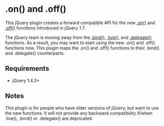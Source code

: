 .on() and .off()
================

This jQuery plugin creates a forward compatible API for the new [.on()](http://api.jquery.com/on/) and
[.off()](http://api.jquery.com/off/) functions introduced in jQuery 1.7.

The jQuery team is moving away from the [.bind()](http://api.jquery.com/bind/), [.live()](http://api.jquery.com/live/),
and [.delegate()](http://api.jquery.com/delegate/) functions. As a result, you may want to start using the new .on() and
.off() functions now. This plugin maps the .on() and .off() functions to their .bind() and .delegate() counterparts.


Requirements
------------

* jQuery 1.4.3+


Notes
-----

This plugin is for people who have older versions of jQuery, but want to use the new functions. It will not provide any
backward compatibility if/when .live(), .bind() or .delegate() are depricated.